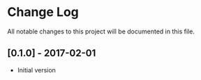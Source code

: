 # Change Log
All notable changes to this project will be documented in this file.

## [0.1.0] - 2017-02-01
- Initial version